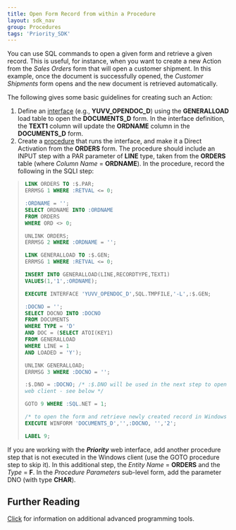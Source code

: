 ```yaml
---
title: Open Form Record from within a Procedure
layout: sdk_nav
group: Procedures
tags: 'Priority_SDK'
---
```


You can use SQL commands to open a given form and retrieve a given
record. This is useful, for instance, when you want to create a new
Action from the *Sales Orders* form that will open a customer
shipment. In this example, once the document is successfully opened, the
*Customer Shipments* form opens and the new document is retrieved
automatically.

The following gives some basic guidelines for creating such an Action:

1.  Define an [interface](Interfaces ) (e.g.,
    **YUVV_OPENDOC_D**) using the **GENERALLOAD** load table to open the
    **DOCUMENTS_D** form. In the interface definition, the **TEXT1**
    column will update the **ORDNAME** column in the **DOCUMENTS_D**
    form.
2.  Create a [procedure](Procedures ) that runs the interface,
    and make it a Direct Activation from the **ORDERS** form. The
    procedure should include an INPUT step with a PAR parameter of
    **LINE** type, taken from the **ORDERS** table (where *Column Name*
    = **ORDNAME**). In the procedure, record the following in the SQLI
    step:

> ```sql
> LINK ORDERS TO :$.PAR;
> ERRMSG 1 WHERE :RETVAL <= 0;
>
> :ORDNAME = '';
> SELECT ORDNAME INTO :ORDNAME 
> FROM ORDERS 
> WHERE ORD <> 0;
>
> UNLINK ORDERS;
> ERRMSG 2 WHERE :ORDNAME = '';
>
> LINK GENERALLOAD TO :$.GEN;
> ERRMSG 1 WHERE :RETVAL <= 0;
>
> INSERT INTO GENERALLOAD(LINE,RECORDTYPE,TEXT1)
> VALUES(1,'1',:ORDNAME);
>
> EXECUTE INTERFACE 'YUVV_OPENDOC_D',SQL.TMPFILE,'-L',:$.GEN;
>
> :DOCNO = '';
> SELECT DOCNO INTO :DOCNO 
> FROM DOCUMENTS 
> WHERE TYPE = 'D' 
> AND DOC = (SELECT ATOI(KEY1) 
> FROM GENERALLOAD 
> WHERE LINE = 1 
> AND LOADED = 'Y');
>
> UNLINK GENERALLOAD;
> ERRMSG 3 WHERE :DOCNO = '';
> 
> :$.DNO = :DOCNO; /* :$.DNO will be used in the next step to open the ORDERS form in a 
> web client - see below */
>
> GOTO 9 WHERE :SQL.NET = 1;
>
> /* to open the form and retrieve newly created record in Windows client: */
> EXECUTE WINFORM 'DOCUMENTS_D','',:DOCNO, '','2';
>
> LABEL 9;
> ```

<!-- TODO: Fix example and text for Web oriented development -->
If you are working with the ***Priority*** web interface, add another
procedure step that is not executed in the Windows client (use the GOTO
procedure step to skip it). In this additional step, the *Entity
Name* = **ORDERS** and the *Type* = **F**. In the *Procedure Parameters*
sub-level form, add the parameter DNO (with type **CHAR**).

## Further Reading 

[Click](Advanced-Programming-Tools ) for information on
additional advanced programming tools.
